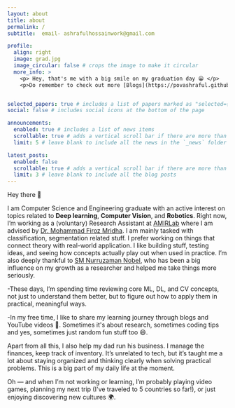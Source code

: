 ```yaml
---
layout: about
title: about
permalink: /
subtitle:  email- ashrafulhossainwork@gmail.com

profile:
  align: right
  image: grad.jpg
  image_circular: false # crops the image to make it circular
  more_info: >
    <p> Hey, that's me with a big smile on my graduation day 😀 </p>
    <p>Do remember to check out more [Blogs](https://povashraful.github.io/blog/)</p>


selected_papers: true # includes a list of papers marked as "selected={true}"
social: false # includes social icons at the bottom of the page

announcements:
  enabled: true # includes a list of news items
  scrollable: true # adds a vertical scroll bar if there are more than 3 news items
  limit: 5 # leave blank to include all the news in the `_news` folder

latest_posts:
  enabled: false
  scrollable: true # adds a vertical scroll bar if there are more than 3 new posts items
  limit: 3 # leave blank to include all the blog posts
---
```



Hey there 👋

I am  Computer Science and Engineering graduate with an active interest on topics related to **Deep learning**, **Computer Vision**, and **Robotics**. Right now, I’m working as a (voluntary) Research Assistant at [AMIRLab](https://amirl.org/) where I am advised by [Dr. Mohammad Firoz Mridha](https://www.aiub.edu/faculty-list/faculty-profile?q=firoz.mridha#firoz.mridha@aiub.edu). I am mainly tasked with classification, segmentation related stuff. I prefer working on things that connect theory with real-world application. I like building stuff, testing ideas, and seeing how concepts actually play out when used in practice. I’m also deeply thankful to [SM Nurruzaman Nobel](https://www.linkedin.com/in/iamnobel/?originalSubdomain=my), who has been a big influence on my growth as a researcher and helped me take things more seriously. 


-These days, I’m spending time reviewing core ML, DL, and CV concepts, not just to understand them better, but to figure out how to apply them in practical, meaningful ways.

-In my free time, I like to share my learning journey through blogs and YouTube videos 🎥. Sometimes it's about research, sometimes coding tips and yes, sometimes just random fun stuff too 😄.

Apart from all this, I also help my dad run his business. I manage the finances, keep track of inventory. It’s unrelated to tech, but it’s taught me a lot about staying organized and thinking clearly when solving practical problems. This is a big part of my daily life at the moment.

Oh — and when I’m not working or learning, I’m probably playing video games, planning my next trip (I've traveled to 5 countries so far!), or just enjoying discovering new cultures 🌍.


